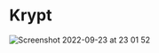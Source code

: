 # Krypt

![Screenshot 2022-09-23 at 23 01 52](https://user-images.githubusercontent.com/62643731/192062595-d837f253-0b8b-40de-a6e2-e5c9db6e915a.png)

